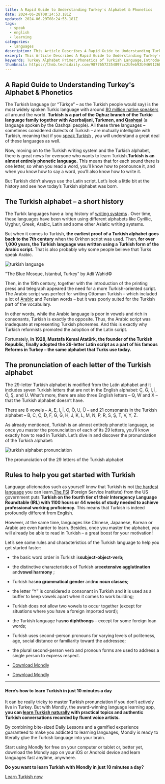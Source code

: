 ```yaml
---
title: A Rapid Guide to Understanding Turkey's Alphabet & Phonetics
date: 2024-06-28T08:24:53.181Z
updated: 2024-06-29T08:24:53.181Z
tags:
  - speak
  - english
  - learning
categories:
  - languages
description: This Article Describes A Rapid Guide to Understanding Turkey's Alphabet & Phonetics
excerpt: This Article Describes A Rapid Guide to Understanding Turkey's Alphabet & Phonetics
keywords: Turkey Alphabet Primer,Phonetics of Turkish Language,Introduction to Ottoman Script,Learn Turkish Cyrillic Alphabet,Turkish Language Basics,Understanding Arabic Influence on Turkish Phonetics,Turkish Writing System Guide
thumbnail: https://thmb.techidaily.com/98776572354897cc2b9eb92b9469126b6b1576e9ed20c23d2405392dbcb37fbd.jpg
---
```


## A Rapid Guide to Understanding Turkey's Alphabet & Phonetics

 The Turkish language (or “Türkçe” – as the Turkish people would say) is the most widely spoken Turkic language with around [80 million native speakers](https://www.ethnologue.com/language/tur) all around the world. **Turkish is a part of the Oghuz branch of the Turkic language family together with Azerbaijani, Turkmen, and [Qashqai](https://en.wikipedia.org/wiki/Qashqai%5Flanguage)**  (a language spoken by the Qashqai people). All these three languages – sometimes considered dialects of Turkish – are mutually intelligible with Turkish, meaning that if you [speak Turkish](https://shop.mondly.com/affiliate.php?ACCOUNT=ATISTUDI&AFFILIATE=108875&PATH=https://www.mondly.com?AFFILIATE=108875) , you will understand a great deal of these languages as well.

 Now, moving on to the Turkish writing system and the Turkish alphabet, there is great news for everyone who wants to learn Turkish.**Turkish is an almost entirely phonetic language.** This means that for each sound there is one letter, so when you read a word, you’ll know how to pronounce it, and when you know how to say a word, you’ll also know how to write it.

 But Turkish didn’t always use the Latin script. Let’s look a little bit at the history and see how today’s Turkish alphabet was born.

## The Turkish alphabet – a short history

 The Turkik languages have a long history of [writing systems](https://en.wikipedia.org/wiki/Turkish%5Falphabet) . Over time, these languages have been written using different alphabets like Cyrillic, Uyghur, Greek, Arabic, Latin and some other Asiatic writing systems.

 But when it comes to Turkish, **the earliest proof of a Turkish alphabet goes back to the 7th century** when the Orkhon script was used. Then, **for over 1,000 years, the Turkish language was written using a Turkish form of the Arabic script.** That is also probably why some people believe that Turks speak Arabic.

![turkish language](https://edge.mondly.com/blog/wp-content/uploads/2019/10/turkish-language-1024x713.jpg "Turkish Alphabet And Pronunciation: A Quick Guide 2")

 “The Blue Mosque, Istanbul, Turkey” by Adli Wahid©

 Then, in the 19th century, together with the introduction of the printing press and telegraph appeared the need for a more Turkish-oriented script. The Arabic script was perfect for writing Ottoman Turkish – which included a lot of [Arabic](https://shop.mondly.com/affiliate.php?ACCOUNT=ATISTUDI&AFFILIATE=108875&PATH=https://www.mondly.com?AFFILIATE=108875) and Persian words – but it was poorly suited for the Turkish part of the vocabulary.

 In other words, while the Arabic language is poor in vowels and rich in consonants, Turkish is exactly the opposite. Thus, the Arabic script was inadequate at representing Turkish phonemes. And this is exactly why Turkish reformists promoted the adoption of the Latin script.

 Fortunately, **in 1928, Mustafa Kemal Atatürk, the founder of the Turkish Republic, finally adopted the 29-letter Latin script as a part of his famous Reforms in Turkey – the same alphabet that Turks use today.**

## The pronunciation of each letter of the Turkish alphabet

 The 29-letter Turkish alphabet is modified from the Latin alphabet and it includes seven Turkish letters that are not in the English alphabet: Ç, Ğ, I, İ, Ö, Ş, and Ü. What’s more, there are also three English letters – Q, W and X – that the Turkish alphabet doesn’t have.

 There are 8 vowels – A, E, I, İ, O, Ö, U, Ü – and 21 consonants in the Turkish alphabet – B, C, Ç, D, F, G, Ğ, H, J, K, L, M, N, P, R, S, Ş, T, V, Y, Z.

 As already mentioned, Turkish is an almost entirely phonetic language, so once you master the pronunciation of each of its 29 letters, you’ll know exactly how to read in Turkish. Let’s dive in and discover the pronunciation of the Turkish alphabet:

![turkish alphabet pronunciation](https://edge.mondly.com/blog/wp-content/uploads/2019/10/turkish-alphabet-pronunciation-scaled-960x679.jpg "Turkish Alphabet And Pronunciation: A Quick Guide 3")

 The pronunciation of the 29 letters of the Turkish alphabet

## Rules to help you get started with Turkish

 Language aficionados such as yourself know that Turkish is not [the hardest language](https://shop.mondly.com/affiliate.php?ACCOUNT=ATISTUDI&AFFILIATE=108875&PATH=https://www.mondly.com?AFFILIATE=108875) you can learn.[The FSI](https://shop.mondly.com/affiliate.php?ACCOUNT=ATISTUDI&AFFILIATE=108875&PATH=https://www.mondly.com?AFFILIATE=108875) (Foreign Service Institute) from the US government puts **Turkish on the fourth tier of their Interagency Language Roundtable (IRL) with 1100 hours or 44 weeks of study needed to achieve professional working proficiency.** This means that Turkish is indeed profoundly different from English.

 However, at the same time, languages like Chinese, Japanese, Korean or Arabic are even harder to learn. Besides, once you master the alphabet, you will already be able to read in Turkish – a great boost for your motivation!

 Let’s see some rules and characteristics of the Turkish language to help you get started faster:

* the basic word order in Turkish is**subject-object-verb;**
* the distinctive characteristics of Turkish are**extensive agglutination** and**vowel harmony** ;
* Turkish has**no grammatical gender** and**no noun classes;**
* the letter “Y” is considered a consonant in Turkish and it is used as a buffer to keep vowels apart when it comes to work building;
* Turkish does not allow two vowels to occur together (except for situations where you have a foreign imported word);
* the Turkish language has**no diphthongs** – except for some foreign loan words;
* Turkish uses second-person pronouns for varying levels of politeness, age, social distance or familiarity toward the addressee;
* the plural second-person verb and pronoun forms are used to address a single person to express respect.

* [Download Mondly](https://www.facebook.com/sharer/sharer.php?u=https%3A%2F%2Fwww.mondly.com%2Fblog%2Fa-quick-guide-to-mastering-the-turkish-alphabet%2F&t=Turkish+Alphabet+and+Pronunciation%3A+A+Quick+Guide "Share on Facebook")
* [Download Mondly](https://shop.mondly.com/affiliate.php?ACCOUNT=ATISTUDI&AFFILIATE=108875&PATH=https://www.mondly.com?AFFILIATE=108875)

---

#### Here’s how to learn Turkish in just 10 minutes a day

 It can be really tricky to master Turkish pronunciation if you don’t actively live in Turkey. But with Mondly, the award-winning language learning app, **you can [learn Turkish naturally](https://app.adjust.io/5ixfg4k?campaign=blog-post-id-3554&fallback=https%3A%2F%2Fapp.mondly.com?avangate%5Fsrc=blog-post-id-3554?mother%5Flang=en%5Fus?target%5Flang=tr&redirect%5Fandroid=https%3A%2F%2Fplay.google.com%2Fstore%2Fapps%2Fdetails%3Fid%3Dcom.atistudios.mondly.languages&redirect%5Fios=https%3A%2F%2Fitunes.apple.com%2Fapp%2Fid987873536&redirect%5Fmacos=https%3A%2F%2Fapp.mondly.com?avangate%5Fsrc=blog-post-id-3554?mother%5Flang=en%5Fus?target%5Flang=tr) with practical topics and authentic Turkish conversations recorded by fluent voice artists.**

 By combining bite-sized Daily Lessons and a gamified experience guaranteed to make you addicted to learning languages, Mondly is ready to literally glue the Turkish language into your brain.

 Start using Mondly for free on your computer or tablet or, better yet, download the Mondly app on your iOS or Android device and learn languages fast anytime, anywhere.

 **Do you want to learn Turkish with Mondly in just 10 minutes a day?**

[Learn Turkish now](https://adjt.mondly.com/5ixfg4k?campaign=blog-post-id-3554&fallback=https%3A%2F%2Fapp.mondly.com%3Futm%5Fmedium%3Dblog%5Fblog-post-id-3554%26utm%5Fsource%3Dblog-post-id-3554&redirect%5Fmacos=https%3A%2F%2Fapp.mondly.com%3Futm%5Fmedium%3Dblog%5Fblog-post-id-3554%26utm%5Fsource%3Dblog-post-id-3554&redirect%5Fandroid=https%3A%2F%2Fplay.google.com%2Fstore%2Fapps%2Fdetails%3Fid%3Dcom.atistudios.mondly.languages%3Futm%5Fmedium%3Dblog%5Fblog-post-id-3554%26utm%5Fsource%3Dblog-post-id-3554&redirect%5Fios=https%3A%2F%2Fapps.apple.com%2Fapp%2Fapple-store%2Fid987873536%3Fpt%3D78954800%26ct%3Dblog-post-id-3554%26mt%3D8 "Learn Turkish now")

<ins class="adsbygoogle"
     style="display:block"
     data-ad-format="autorelaxed"
     data-ad-client="ca-pub-7571918770474297"
     data-ad-slot="1223367746"></ins>



<ins class="adsbygoogle"
     style="display:block"
     data-ad-client="ca-pub-7571918770474297"
     data-ad-slot="8358498916"
     data-ad-format="auto"
     data-full-width-responsive="true"></ins>


